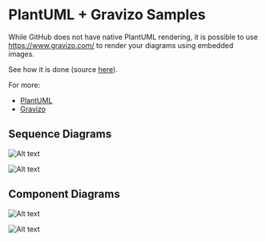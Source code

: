 # PlantUML + Gravizo Samples

While GitHub does not have native PlantUML rendering, it is possible
to use https://www.gravizo.com/ to render your diagrams using embedded images.

See how it is done (source [here](https://raw.githubusercontent.com/htssouza/plantuml_with_gravizo/master/README.md)).

For more:
- [PlantUML](http://plantuml.com)
- [Gravizo](https://www.gravizo.com)

## Sequence Diagrams

![Alt text](https://g.gravizo.com/source/svg?https://raw.githubusercontent.com/htssouza/plantuml_with_gravizo/master/sequence1.plantuml)

![Alt text](https://g.gravizo.com/source/svg?https://raw.githubusercontent.com/htssouza/plantuml_with_gravizo/master/sequence2.plantuml)

## Component Diagrams

![Alt text](https://g.gravizo.com/source/svg?https://raw.githubusercontent.com/htssouza/plantuml_with_gravizo/master/component1.plantuml)

![Alt text](https://g.gravizo.com/source/svg?https://raw.githubusercontent.com/htssouza/plantuml_with_gravizo/master/component2.plantuml)
